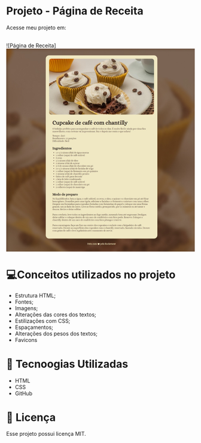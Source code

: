 # Projeto - Página de Receita
Acesse meu projeto em: 
<br><br>

![Página de Receita] <img src="/github/363347155-2a544d88-0f99-45f6-af5b-768d12059f32.jpeg" alt="">


# 💻Conceitos utilizados no projeto 
- Estrutura HTML;
- Fontes;
- Imagens;
- Alterações das cores dos textos;
- Estilizações com CSS;
- Espaçamentos;
- Alterações dos pesos dos textos;
- Favicons

# 🚀 Tecnoogias Utilizadas

- HTML
- CSS
- GitHub

# 📝 Licença

Esse projeto possui licença MIT.
